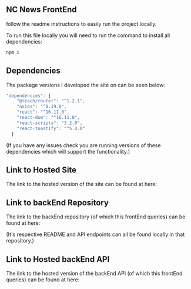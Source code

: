 ## NC News FrontEnd

follow the readme instructions to easily run the project locally.

To run this file locally you will need to run the command to install all dependencies:

```bash
npm i
```

## Dependencies

The package versions I developed the site on can be seen below:

```js
"dependencies": {
    "@reach/router": "^1.2.1",
    "axios": "^0.19.0",
    "react": "^16.11.0",
    "react-dom": "^16.11.0",
    "react-scripts": "3.2.0",
    "react-toastify": "^5.4.0"
  }
```

(If you have any issues check you are running versions of these
dependencies which will support the functionality.)

## Link to Hosted Site

The link to the hosted version of the site can be found at here:

<link>

## Link to backEnd Repository

The link to the backEnd repository (of which this frontEnd queries) can be found at here:

<link>
(It's respective README and API endpoints can all be found locally in that repository.)

## Link to Hosted backEnd API

The link to the hosted version of the backEnd API (of which this frontEnd queries) can be found at here:

<link>
